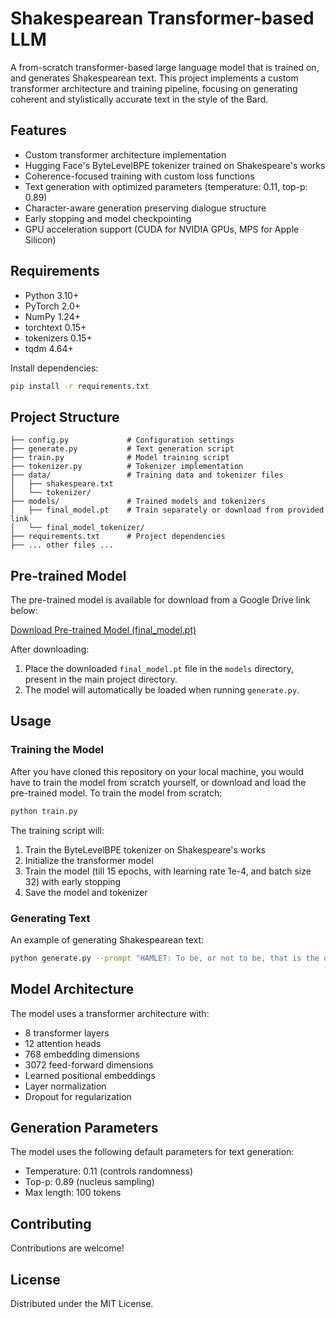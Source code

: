 # Shakespearean Transformer-based LLM

A from-scratch transformer-based large language model that is trained on, and generates Shakespearean text. This project implements a custom transformer architecture and training pipeline, focusing on generating coherent and stylistically accurate text in the style of the Bard.

## Features

- Custom transformer architecture implementation
- Hugging Face's ByteLevelBPE tokenizer trained on Shakespeare's works
- Coherence-focused training with custom loss functions
- Text generation with optimized parameters (temperature: 0.11, top-p: 0.89)
- Character-aware generation preserving dialogue structure
- Early stopping and model checkpointing
- GPU acceleration support (CUDA for NVIDIA GPUs, MPS for Apple Silicon)

## Requirements

- Python 3.10+
- PyTorch 2.0+
- NumPy 1.24+
- torchtext 0.15+
- tokenizers 0.15+
- tqdm 4.64+

Install dependencies:
```bash
pip install -r requirements.txt
```

## Project Structure

```
├── config.py             # Configuration settings
├── generate.py           # Text generation script
├── train.py              # Model training script
├── tokenizer.py          # Tokenizer implementation
├── data/                 # Training data and tokenizer files
│   ├── shakespeare.txt
│   └── tokenizer/        
├── models/               # Trained models and tokenizers
│   ├── final_model.pt    # Train separately or download from provided link
│   └── final_model_tokenizer/
├── requirements.txt      # Project dependencies
├── ... other files ...
```

## Pre-trained Model

The pre-trained model is available for download from a Google Drive link below:

[Download Pre-trained Model (final_model.pt)](https://drive.google.com/file/d/1Uta3DRXaVfUdRgS51vrhIU37pbtitRay/view?usp=sharing)

After downloading:
1. Place the downloaded `final_model.pt` file in the `models` directory, present in the main project directory.
2. The model will automatically be loaded when running `generate.py`.

## Usage

### Training the Model

After you have cloned this repository on your local machine, you would have to train the model from scratch yourself, or download and load the pre-trained model.
To train the model from scratch:

```bash
python train.py
```

The training script will:
1. Train the ByteLevelBPE tokenizer on Shakespeare's works
2. Initialize the transformer model
3. Train the model (till 15 epochs, with learning rate 1e-4, and batch size 32) with early stopping
4. Save the model and tokenizer

### Generating Text

An example of generating Shakespearean text:

```bash
python generate.py --prompt "HAMLET: To be, or not to be, that is the question"
```

## Model Architecture

The model uses a transformer architecture with:
- 8 transformer layers
- 12 attention heads
- 768 embedding dimensions
- 3072 feed-forward dimensions
- Learned positional embeddings
- Layer normalization
- Dropout for regularization

## Generation Parameters

The model uses the following default parameters for text generation:
- Temperature: 0.11 (controls randomness)
- Top-p: 0.89 (nucleus sampling)
- Max length: 100 tokens

## Contributing

Contributions are welcome!

## License

Distributed under the MIT License.  
